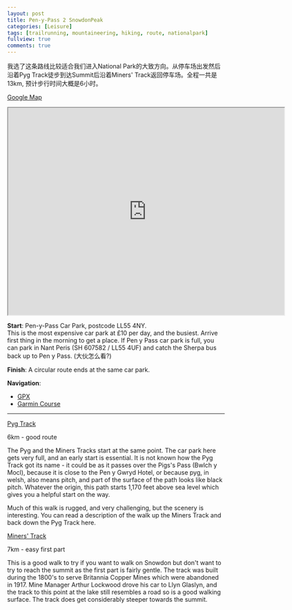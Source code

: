 ```yaml
---
layout: post
title: Pen-y-Pass 2 SnowdonPeak
categories: [Leisure]
tags: [trailrunning, mountaineering, hiking, route, nationalpark]
fullview: true
comments: true
---
```


我选了这条路线比较适合我们进入National Park的大致方向。从停车场出发然后沿着Pyg Track徒步到达Summit后沿着Miners' Track返回停车场。全程一共是13km, 预计步行时间大概是6小时。

[Google Map](https://www.google.com/maps/d/embed?mid=1g44ZNA2A3MjksNKlzOw_QVqwM1A)
<iframe src="https://www.google.com/maps/d/embed?mid=1g44ZNA2A3MjksNKlzOw_QVqwM1A" width="640" height="480"></iframe>

<strong>Start</strong>: Pen-y-Pass Car Park, postcode LL55 4NY. <br>
This is the most expensive car park at £10 per day, and the busiest.  Arrive first thing in the morning to get a place. If Pen y Pass car park is full, you can park in Nant Peris (SH 607582 / LL55 4UF) and catch the Sherpa bus back up to Pen y Pass. (大伙怎么看?)

<strong>Finish</strong>: A circular route ends at the same car park.

<strong>Navigation</strong>:
<ul>
<li><a href="http://www.haroldstreet.org.uk/routes/download/?walk=1531">GPX</a></li>
<li><a href="https://connect.garmin.com/modern/course/15969386">Garmin Course</a></li>
</ul>

<hr>
<a href="http://www.gps-routes.co.uk/routes/home.nsf/RoutesLinksWalks/snowdon-pyg-track-walking-route">Pyg Track</a>

6km - good route

The Pyg and the Miners Tracks start at the same point.  The car park here gets very full, and an early start is essential.  It is not known how the Pyg Track got its name - it could be as it passes over the Pigs's Pass (Bwlch y Mocl), because it is close to the Pen y Gwryd Hotel, or because pyg, in welsh, also means pitch, and part of the surface of the path looks like black pitch.  Whatever the origin, this path starts 1,170 feet above sea level which gives you a helpful start on the way.  

Much of this walk is rugged, and very challenging, but the scenery is interesting.  You can read a description of the walk up the Miners Track and back down the Pyg Track here.

<a href="http://www.gps-routes.co.uk/routes/home.nsf/RoutesLinksWalks/snowdon-miners-track-walking-route">Miners' Track</a> 

7km - easy first part

This is a good walk to try if you want to walk on Snowdon but don't want to try to reach the summit as the first part is fairly gentle.  The track was built during the 1800's to serve Britannia Copper Mines which were abandoned in 1917.  Mine Manager Arthur Lockwood drove his car to Llyn Glaslyn, and the track to this point at the lake still resembles a road so is a good walking surface.  The track does get considerably steeper towards the summit.
